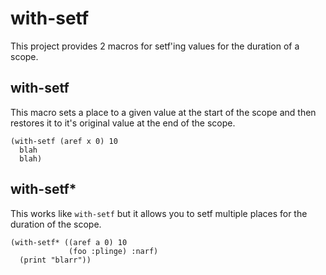 # with-setf

This project provides 2 macros for setf'ing values for the duration of a scope.

## with-setf

This macro sets a place to a given value at the start of the scope and then restores it to it's original value at the end of the scope.

```
(with-setf (aref x 0) 10
  blah
  blah)
```

## with-setf*

This works like `with-setf` but it allows you to setf multiple places for the duration of the scope.

```
(with-setf* ((aref a 0) 10
             (foo :plinge) :narf)
  (print "blarr"))
```
